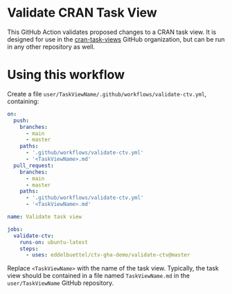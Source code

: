 # Validate CRAN Task View

This GitHub Action validates proposed changes to a CRAN task view. It is 
designed for use in the [cran-task-views](https://github.com/cran-task-views/)
GitHub organization, but can be run in any other repository as well.

# Using this workflow

Create a file `user/TaskViewName/.github/workflows/validate-ctv.yml`, 
containing:

```yml
on:
  push:
    branches:
      - main
      - master
    paths:
      - '.github/workflows/validate-ctv.yml'
      - '<TaskViewName>.md'
  pull_request:
    branches:
      - main
      - master
    paths:
      - '.github/workflows/validate-ctv.yml'
      - '<TaskViewName>.md'

name: Validate task view

jobs:
  validate-ctv:
    runs-on: ubuntu-latest
    steps:
      - uses: eddelbuettel/ctv-gha-demo/validate-ctv@master
```

Replace `<TaskViewName>` with the name of the task view. Typically, the task view
should be contained in a file named `TaskViewName.md` in the `user/TaskViewName`
GitHub repository.
